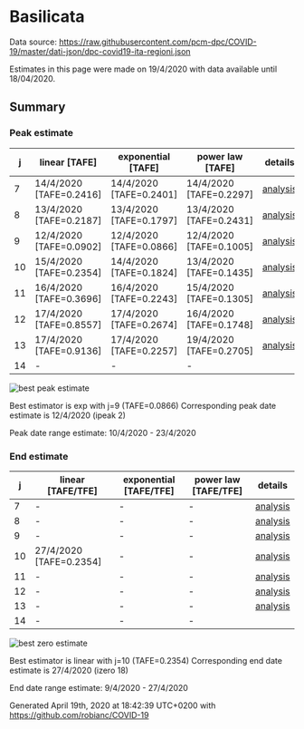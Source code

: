 # Basilicata


Data source: https://raw.githubusercontent.com/pcm-dpc/COVID-19/master/dati-json/dpc-covid19-ita-regioni.json

Estimates in this page were made on 19/4/2020 with data available until 18/04/2020.


## Summary 

### Peak estimate 
|j|linear [TAFE]|exponential [TAFE]|power law [TAFE]|details|
|---|----|-----------|---------|-------|
|7|14/4/2020 [TAFE=0.2416]|14/4/2020 [TAFE=0.2401]|14/4/2020 [TAFE=0.2297]|[analysis](COVID-19_basilicata_j7_2020-04-18.md)|
|8|13/4/2020 [TAFE=0.2187]|13/4/2020 [TAFE=0.1797]|13/4/2020 [TAFE=0.2431]|[analysis](COVID-19_basilicata_j8_2020-04-18.md)|
|9|12/4/2020 [TAFE=0.0902]|12/4/2020 [TAFE=0.0866]|12/4/2020 [TAFE=0.1005]|[analysis](COVID-19_basilicata_j9_2020-04-18.md)|
|10|15/4/2020 [TAFE=0.2354]|14/4/2020 [TAFE=0.1824]|13/4/2020 [TAFE=0.1435]|[analysis](COVID-19_basilicata_j10_2020-04-18.md)|
|11|16/4/2020 [TAFE=0.3696]|16/4/2020 [TAFE=0.2243]|15/4/2020 [TAFE=0.1305]|[analysis](COVID-19_basilicata_j11_2020-04-18.md)|
|12|17/4/2020 [TAFE=0.8557]|17/4/2020 [TAFE=0.2674]|16/4/2020 [TAFE=0.1748]|[analysis](COVID-19_basilicata_j12_2020-04-18.md)|
|13|17/4/2020 [TAFE=0.9136]|17/4/2020 [TAFE=0.2257]|19/4/2020 [TAFE=0.2705]|[analysis](COVID-19_basilicata_j13_2020-04-18.md)|
|14|-|-|-||

![best peak estimate](COVID-19_basilicata_j9_2020-04-18.png)

Best estimator is exp with j=9 (TAFE=0.0866)
Corresponding peak date estimate is 12/4/2020 (ipeak 2)


Peak date range estimate: 10/4/2020 - 23/4/2020

### End estimate 
|j|linear [TAFE/TFE]|exponential [TAFE/TFE]|power law [TAFE/TFE]|details|
|---|----|-----------|---------|-------|
|7|-|-|-|[analysis](COVID-19_basilicata_j7_2020-04-18.md)|
|8|-|-|-|[analysis](COVID-19_basilicata_j8_2020-04-18.md)|
|9|-|-|-|[analysis](COVID-19_basilicata_j9_2020-04-18.md)|
|10|27/4/2020 [TAFE=0.2354]|-|-|[analysis](COVID-19_basilicata_j10_2020-04-18.md)|
|11|-|-|-|[analysis](COVID-19_basilicata_j11_2020-04-18.md)|
|12|-|-|-|[analysis](COVID-19_basilicata_j12_2020-04-18.md)|
|13|-|-|-|[analysis](COVID-19_basilicata_j13_2020-04-18.md)|
|14|-|-|-||

![best zero estimate](COVID-19_basilicata_j10_2020-04-18.png)

Best estimator is linear with j=10 (TAFE=0.2354)
Corresponding end date estimate is 27/4/2020 (izero 18)


End date range estimate: 9/4/2020 - 27/4/2020

Generated April 19th, 2020 at 18:42:39 UTC+0200 with https://github.com/robianc/COVID-19
